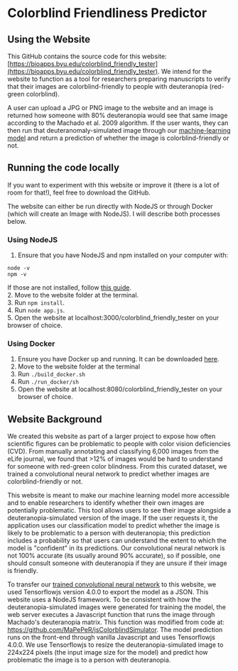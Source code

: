 # Colorblind Friendliness Predictor

## Using the Website
This GitHub contains the source code for this website: [https://bioapps.byu.edu/colorblind_friendly_tester](https://bioapps.byu.edu/colorblind_friendly_tester).
We intend for the website to function as a tool for researchers preparing manuscripts to verify that their images
are colorblind-friendly to people with deuteranopia (red-green colorblind).

A user can upload a JPG or PNG image to the website and an image is returned how someone with 80% deuteranopia would see 
that same image according to the Machado et al. 2009 algorithm. If the user wants, they can then run that deuteranomaly-simulated image through our [machine-learning model](https://github.com/Harlan144/CVDMachineLearning)
and return a prediction of whether the image is colorblind-friendly or not.

## Running the code locally
If you want to experiment with this website or improve it (there is a lot of room for that!), feel free to download the GitHub.

The website can either be run directly with NodeJS or through Docker (which will create an Image with NodeJS). I will describe both processes below.  
### Using NodeJS
1. Ensure that you have NodeJS and npm installed on your computer with:
  ```
node -v
npm -v
  ```
If those are not installed, follow [this guide](https://docs.npmjs.com/downloading-and-installing-node-js-and-npm).  
2. Move to the website folder at the terminal.  
3. Run `npm install`.  
4. Run `node app.js`.  
5. Open the website at localhost:3000/colorblind_friendly_tester on your browser of choice.  

### Using Docker
1. Ensure you have Docker up and running. It can be downloaded [here](https://docs.docker.com/get-docker/).
2. Move to the website folder at the terminal
3. Run `./build_docker.sh`
4. Run `./run_docker/sh`
5. Open the website at localhost:8080/colorblind_friendly_tester on your browser of choice.

## Website Background

We created this website as part of a larger project to expose how often scientific figures can be problematic to people with color vision deficiencies (CVD). From manually annotating and classifying 6,000 images from the eLife journal, we found that >12% of images would be hard to understand for someone with red-green color blindness. From this curated dataset, we trained a convolutional neural network to predict whether images are colorblind-friendly or not.  

This website is meant to make our machine learning model more accessible and to enable researchers to identify whether their own images are potentially problematic. This tool allows users to see their image alongside a deuteranopia-simulated version of the image. If the user requests it, the application uses our classification model to predict whether the image is likely to be problematic to a person with deuteranopia; this prediction includes a probability so that users can understand the extent to which the model is "confident" in its predictions. Our convolutional neural network is not 100% accurate (its usually around 90% accurate), so if possible, one should consult someone with deuteranopia if they are unsure if their image is friendly.

To transfer our [trained convolutional neural network](https://github.com/Harlan144/CVDMachineLearning) to this website, we used Tensorflowjs version 4.0.0 to export the model as a JSON. This website uses a NodeJS framework. To be consistent with how the deuteranopia-simulated images were generated for training the model, the web server executes a Javascript function that runs the image through Machado's deuteranopia matrix. This function was modified from code at: https://github.com/MaPePeR/jsColorblindSimulator. The model prediction runs on the front-end through vanilla Javascript and uses Tensorflowjs 4.0.0. We use Tensorflowjs to resize the deuteranopia-simulated image to 224x224 pixels (the input image size for the model) and predict how problematic the image is to a person with deuteranopia.

   
